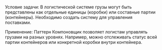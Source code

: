 Условие задачи: В логистической системе грузы могут быть представлены как отдельные единицы (коробки) или составные партии (контейнеры). Необходимо создать систему для управления поставками. 

Применение: Паттерн Компоновщик позволяет логистам управлять грузами на разных уровнях. Например, можно отслеживать статус всей партии контейнеров или конкретной коробки внутри контейнера.
